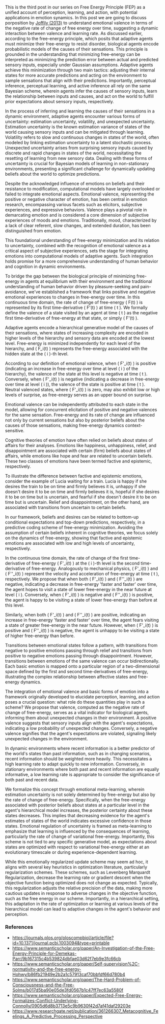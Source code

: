 
This is the third post in our series on Free Energy Principle (FEP) as a unified account of perception, learning, and action, with potential applications in emotion synamics. In this post we are going to discuss porposition by [Joffily (2013)](https://journals.plos.org/ploscompbiol/article/file?id=10.1371/journal.pcbi.1003094&type=printable) to understand emotional valence in terms of the negative rate of change of free energy over time, suggesting a dynamic interaction between valence and learning rate. As discussed earlier,  according to the free-energy principle, which posits that adaptive agents must minimize their free-energy to resist disorder, biological agents encode probabilistic models of the causes of their sensations. This principle is grounded in the understanding that minimizing free-energy can be interpreted as minimizing the prediction error between actual and predicted sensory inputs, especially under Gaussian assumptions. Adaptive agents achieve this minimization through two main tactics: adjusting their internal states for more accurate predictions and acting on the environment to sample sensations that align with their predictions. Importantly, perceptual inference, perceptual learning, and active inference all rely on the same Bayesian scheme, wherein agents infer the causes of sensory inputs, learn the relationship between inputs and causes, and act on the world to fulfill prior expectations about sensory inputs, respectively. 

In the process of inferring and learning the causes of their sensations in a dynamic environment, adaptive agents encounter various forms of uncertainty: estimation uncertainty, volatility, and unexpected uncertainty. Estimation uncertainty is the known estimation variance of states of the world causing sensory inputs and can be mitigated through learning. Volatility refers to slow and continuous changes in states of the world, often modeled by linking estimation uncertainty to a latent stochastic process. Unexpected uncertainty arises from surprising sensory inputs caused by discrete and rapid changes in states of the world, necessitating the resetting of learning from new sensory data. Dealing with these forms of uncertainty is crucial for Bayesian models of learning in non-stationary environments, presenting a significant challenge for dynamically updating beliefs about the world to optimize predictions.



Despite the acknowledged influence of emotions on beliefs and their resistance to modification, computational models have largely overlooked or failed to integrate emotional aspects. Emotional valence, representing the positive or negative character of emotion, has been central in emotion research, encompassing various facets such as elicitors, subjective experiences, and expressive behaviors. Valence plays a pivotal role in demarcating emotion and is considered a core dimension of subjective experiences of moods and emotions. Traditionally, mood, characterized by a lack of clear referent, slow changes, and extended duration, has been distinguished from emotion.

This foundational understanding of free-energy minimization and its relation to uncertainty, combined with the recognition of emotional valence as a critical aspect of subjective experiences, sets the stage for integrating emotions into computational models of adaptive agents. Such integration holds promise for a more comprehensive understanding of human behavior and cognition in dynamic environments.

To bridge the gap between the biological principle of minimizing free-energy in agents at equilibrium with their environment and the traditional understanding of human behavior driven by pleasure-seeking and pain-avoidance, we've established a framework that links positive and negative emotional experiences to changes in free-energy over time. In this continuous time domain, the rate of change of free-energy \( F(t) \) is represented by its first time-derivative \( F'(t) \) at time \( t \). We formally define the valence of a state visited by an agent at time \( t \) as the negative first time-derivative of free-energy at that state, or simply \( F'(t) \).

Adaptive agents encode a hierarchical generative model of the causes of their sensations, where states of increasing complexity are encoded in higher levels of the hierarchy and sensory data are encoded at the lowest level. Free-energy is minimized independently for each level of the hierarchy, and \( F_i(t) \) represents the free-energy associated with the hidden state at the \( i \)-th level.

According to our definition of emotional valence, when \( F'_i(t) \) is positive (indicating an increase in free-energy over time at level \( i \) of the hierarchy), the valence of the state at this level is negative at time \( t \). Conversely, when \( F'_i(t) \) is negative (indicating a decrease in free-energy over time at level \( i \)), the valence of the state is positive at time \( t \). Neutral valenced states, where \( F'_i(t) \) is zero, may also exhibit low or high levels of surprise, as free-energy serves as an upper bound on surprise.

Emotional valence can be independently attributed to each state in the model, allowing for concurrent elicitation of positive and negative valences for the same sensation. Free-energy and its rate of change are influenced not only by current sensations but also by posterior beliefs about the causes of those sensations, making free-energy dynamics context-sensitive.

Cognitive theories of emotion have often relied on beliefs about states of affairs for their analyses. Emotions like happiness, unhappiness, relief, and disappointment are associated with certain (firm) beliefs about states of affairs, while emotions like hope and fear are related to uncertain beliefs. These two classes of emotions have been termed factive and epistemic, respectively.

To illustrate the difference between factive and epistemic emotions, consider the example of Lucia waiting for a train. Lucia is happy if she desires the train to be on time and firmly believes it is, unhappy if she doesn't desire it to be on time and firmly believes it is, hopeful if she desires it to be on time but is uncertain, and fearful if she doesn't desire it to be on time but is uncertain. Relief and disappointment, on the other hand, are associated with transitions from uncertain to certain beliefs.

In our framework, beliefs and desires can be related to bottom-up conditional expectations and top-down predictions, respectively, in a predictive coding scheme of free-energy minimization. Avoiding the assumption of certain beliefs inherent in cognitive theories, we focus solely on the dynamics of free-energy, showing that factive and epistemic emotions are associated with low and high levels of uncertainty, respectively.

In the continuous time domain, the rate of change of the first time-derivative of free-energy \( F'_i(t) \) at the \( i \)-th level is the second time-derivative of free-energy. Analogously to mechanical physics, \( F'_i(t) \) and \( F''_i(t) \) represent the velocity and acceleration of free-energy at time \( t \), respectively. We propose that when both \( F'_i(t) \) and \( F''_i(t) \) are negative, indicating a decrease in free-energy 'faster and faster' over time, the agent hopes to visit a state of lower free-energy in the near future at level \( i \). Conversely, when \( F'_i(t) \) is negative and \( F''_i(t) \) is positive, the agent is happy to be visiting a state of lower free-energy than before at this level.

Similarly, when both \( F'_i(t) \) and \( F''_i(t) \) are positive, indicating an increase in free-energy 'faster and faster' over time, the agent fears visiting a state of greater free-energy in the near future. However, when \( F'_i(t) \) is positive and \( F''_i(t) \) is negative, the agent is unhappy to be visiting a state of higher free-energy than before.

Transitions between emotional states follow a pattern, with transitions from negative to positive emotions passing through relief and transitions from positive to negative emotions passing through disappointment. However, transitions between emotions of the same valence can occur bidirectionally. Each basic emotion is mapped onto a particular region of a two-dimensional space defined by the first and second time-derivatives of free-energy, illustrating the complex relationship between affective states and free-energy dynamics.

The integration of emotional valence and basic forms of emotion into a framework originally developed to elucidate perception, learning, and action poses a crucial question: what role do these quantities play in such a scheme? We propose that valence, computed as the negative rate of change of free-energy, serves as a vital indicator for biological agents, informing them about unexpected changes in their environment. A positive valence suggests that sensory inputs align with the agent's expectations, indicating a low probability of unexpected changes. Conversely, a negative valence signifies that the agent's expectations are violated, signaling likely unexpected changes in the environment. 

In dynamic environments where recent information is a better predictor of the world's states than past information, such as in changing scenarios, recent information should be weighted more heavily. This necessitates a high learning rate to adapt quickly to new information. Conversely, in stationary environments where both past and recent information are equally informative, a low learning rate is appropriate to consider the significance of both past and recent data.

We formalize this concept through emotional meta-learning, wherein estimation uncertainty is not solely determined by free-energy but also by the rate of change of free-energy. Specifically, when the free-energy associated with posterior beliefs about states at a particular level in the agent's hierarchical model increases, the posterior certainty about these states decreases. This implies that decreasing evidence for the agent's estimates of states of the world indicates excessive confidence in those states. Emotional regulation of uncertainty is framed as meta-learning to emphasize that learning is influenced by the consequences of learning, particularly the rate of change of variational free-energy. Importantly, this scheme is not tied to any specific generative model, as expectations about states are optimized with respect to variational free-energy either at an evolutionary timescale or during experience-dependent learning.

While this emotionally regularized update scheme may seem ad hoc, it aligns with several key heuristics in optimization literature, particularly regularization schemes. These schemes, such as Levenberg Marquardt Regularization, decrease the learning rate or gradient descent when the objective function being optimized does not change as expected. Typically, this regularization adjusts the relative precision of the data, making more cautious updates in response to adverse changes in the objective function, such as the free energy in our scheme. Importantly, in a hierarchical setting, this adaptation in the rate of optimization or learning at various levels of the hierarchical model can lead to adaptive changes in the agent's behavior and perception.


### References

- https://journals.plos.org/ploscompbiol/article/file?id=10.1371/journal.pcbi.1003094&type=printable
- https://www.semanticscholar.org/paper/An-Investigation-of-the-Free-Energy-Principle-for-Demekas-Parr/9b167315c4b539824dbfae03d62f7eb9e3fc66cb
- https://www.semanticscholar.org/paper/Self-supervision%2C-normativity-and-the-free-energy-Hohwy/b86fb21949e2b2a1c57913caf70bbfdf66d780b4
- https://www.semanticscholar.org/paper/The-Hard-Problem-of-Consciousness-and-the-Free-Solms/b017d5ba90e05de3fd0567b1c47ff7ec63a5580f
- https://www.semanticscholar.org/paper/Expected-Free-Energy-Formalizes-Conflict-Underlying-Connolly/0905d6d8b3713e5c9b9630f42d7af41daf29203e
- https://www.researchgate.net/publication/361266307_Metacognitive_Feelings_A_Predictive_Processing_Perspective
